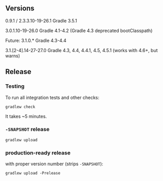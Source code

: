 ## Versions

0.9.1 / 2.3.3.10-19-26.1 Gradle 3.5.1

3.0.1.10-19-26.0 Gradle 4.1-4.2 (Gradle 4.3 deprecated bootClasspath)

Future: 3.1.0.* Gradle 4.3-4.4

3.1.\[2-4].14-27-27.0 Gradle 4.3, 4.4, 4.4.1, 4.5, 4.5.1 (works with 4.6+, but warns)

## Release
### Testing
To run all integration tests and other checks:
```terminal
gradlew check
```
It takes ~5 minutes.

### `-SNAPSHOT` release
```terminal
gradlew upload
```

### production-ready release
with proper version number (strips `-SNAPSHOT`):
```terminal
gradlew upload -Prelease
```

